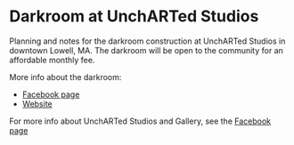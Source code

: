 Darkroom at UnchARTed Studios
=============================

Planning and notes for the darkroom construction at UnchARTed Studios in downtown Lowell, MA. 
The darkroom will be open to the community for an affordable monthly fee. 

More info about the darkroom: 
* [Facebook page](https://www.facebook.com/UnchartedDarkroom) 
* [Website](http://uncharteddarkroom.com/)

For more info about UnchARTed Studios and Gallery, see the [Facebook page](https://www.facebook.com/pages/UnchARTed/202386856448988)

